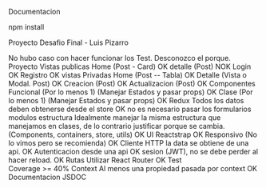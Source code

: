 Documentacion

npm install

Proyecto Desafio Final - Luis Pizarro

No hubo caso con hacer funcionar los Test. Desconozco el porque.
Proyecto
    Vistas publicas
        Home (Post - Card) OK 
        detalle (Post) NOK
        Login OK
        Registro OK 
    vistas Privadas
        Home (Post -- Tabla) OK 
        Detalle (Vista o Modal. Post) OK 
        Creacion (Post) OK 
        Actualizacion (Post) OK 
    Componentes
        Funcional (Por lo menos 1) (Manejar Estados y pasar props) OK 
        Clase (Por lo menos 1) (Manejar Estados y pasar props) OK 
    Redux
        Todos los datos deben obtenerse desde el store OK 
        no es necesario pasar los formularios
        modulos
    estructura
        Idealmente manejar la misma estructura que manejamos en clases, de lo contrario justificar porque se cambia. (Components, containers, store, utils) OK 
    UI 
        Reactstrap OK 
        Responsivo (No lo vimos pero se recomienda) OK 
    Cliente HTTP
        la data se obtiene de una api. OK 
    Autenticacion
        desde una api OK 
        sesion (JWT), no se debe perder al hacer reload. OK 
    Rutas
        Utilizar React Router  OK 
    Test    
        Coverage >= 40%
    Context
        Al menos una propiedad pasada por context OK 
    Documentacion
        JSDOC
